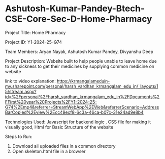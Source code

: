 # Ashutosh-Kumar-Pandey-Btech-CSE-Core-Sec-D-Home-Pharmacy

Project Title: Home Pharmacy

Project ID: Y1-2024-25-G74

Team Members: Aryan Nayak, Ashutosh Kumar Pandey, Divyanshu Deep

Project Description: Website built to help people unable to leave home due to any sickness to get their medicines by supplying common medicine on website

link to video explanation: https://krmangalameduin-my.sharepoint.com/personal/harsh_vardhan_krmangalam_edu_in/_layouts/15/stream.aspx?id=%2Fpersonal%2Fharsh_vardhan_krmangalam_edu_in%2FDocuments%2FFirst%20year%20Projects%2FY1-2024-25-G74%2Emp4&referrer=StreamWebApp%2EWeb&referrerScenario=AddressBarCopied%2Eview%2Ecc49ecf8-6c3a-46ca-b07c-31e24ad9e8b4

Technologies Used: Javascript for backend logic , CSS file for making it visually good, Html for Basic Structure of the website

Steps to Run:
1) Download all uploaded files in a common directory
2) Open skeleton.html file in a browser
